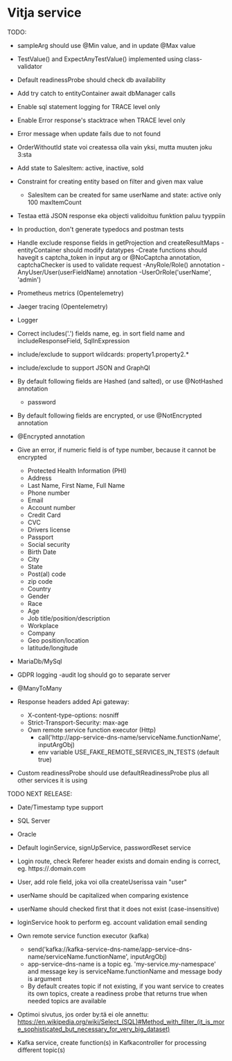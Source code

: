 # Vitja service

TODO:
- sampleArg should use @Min value, and in update @Max value
- TestValue() and ExpectAnyTestValue()  implemented using class-validator
- Default readinessProbe should check db availability
- Add try catch to entityContainer await dbManager calls
- Enable sql statement logging for TRACE level only
- Enable Error response's stacktrace when TRACE level only
- Error message when update fails due to not found
- OrderWithoutId state voi createssa olla vain yksi, mutta muuten joku 3:sta
- Add state to SalesItem: active, inactive, sold
- Constraint for creating entity based on filter and given max value
  - SalesItem can be created for same userName and state: active only 100 maxItemCount
- Testaa että JSON response eka objecti validoituu funktion paluu tyyppiin
- In production, don't generate typedocs and postman tests
- Handle exclude response fields in getProjection and createResultMaps
-entityContainer should modify datatypes
-Create functions should havegit s captcha_token in input arg or @NoCaptcha annotation, captchaChecker is used to validate request
-AnyRole/Role() annotation
-AnyUser/User(userFieldName) annotation
-UserOrRole('userName', 'admin')
- Prometheus metrics (Opentelemetry)
- Jaeger tracing (Opentelemetry)
- Logger
- Correct includes('.') fields name, eg. in sort field name and includeResponseField, SqlInExpression
- include/exclude to support wildcards: property1.property2.*
- include/exclude to support JSON and GraphQl

- By default following fields are Hashed (and salted), or use @NotHashed annotation
    - password
- By default following fields are encrypted, or use @NotEncrypted annotation
- @Encrypted annotation
- Give an error, if numeric field is of type number, because it cannot be encrypted
    - Protected Health Information (PHI)
    - Address
    - Last Name, First Name, Full Name
    - Phone number
    - Email
    - Account number
    - Credit Card
    - CVC
    - Drivers license
    - Passport
    - Social security
    - Birth Date
    - City
    - State
    - Post(al) code
    - zip code
    - Country
    - Gender
    - Race
    - Age
    - Job title/position/description
    - Workplace
    - Company
    - Geo position/location
    - latitude/longitude
- MariaDb/MySql
- GDPR logging
  -audit log should go to separate server
- @ManyToMany
- Response headers added Api gateway:
  - X-content-type-options: nosniff
  - Strict-Transport-Security: max-age 
  - Own remote service function executor (Http)
      - call('http://app-service-dns-name/serviceName.functionName', inputArgObj)
      - env variable USE_FAKE_REMOTE_SERVICES_IN_TESTS (default true)
- Custom readinessProbe should use defaultReadinessProbe plus all other services it is using
    
TODO NEXT RELEASE:
- Date/Timestamp type support
- SQL Server
- Oracle
- Default loginService, signUpService, passwordReset service
- Login route, check Referer header exists and domain ending is correct, eg. https://<something>.domain.com
- User, add role field, joka voi olla createUserissa vain "user"
- userName should be capitalized when comparing existence
- userName should checked first that it does not exist (case-insensitive)
- loginService hook to perform eg. account validation email sending
- Own remote service function executor (kafka)
    - send('kafka://kafka-service-dns-name/app-service-dns-name/serviceName.functionName', inputArgObj)
    - app-service-dns-name is a topic eg. 'my-service.my-namespace' and message key is serviceName.functionName and message body is argument
    - By default creates topic if not existing, if you want service to creates its own topics, 
      create a readiness probe that returns true when needed topics are available
- Optimoi sivutus, jos order by:tä ei ole annettu:
 https://en.wikipedia.org/wiki/Select_(SQL)#Method_with_filter_(it_is_more_sophisticated_but_necessary_for_very_big_dataset)
 
- Kafka service, create function(s) in Kafkacontroller for processing different topic(s)
